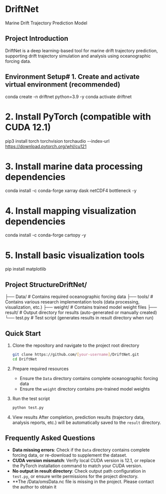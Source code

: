 # DriftNet

Marine Drift Trajectory Prediction Model


## Project Introduction
DriftNet is a deep learning-based tool for marine drift trajectory prediction, supporting drift trajectory simulation and analysis using oceanographic forcing data.


## Environment Setup# 1. Create and activate virtual environment (recommended)
conda create -n driftnet python=3.9 -y
conda activate driftnet

# 2. Install PyTorch (compatible with CUDA 12.1)
pip3 install torch torchvision torchaudio --index-url https://download.pytorch.org/whl/cu121

# 3. Install marine data processing dependencies
conda install -c conda-forge xarray dask netCDF4 bottleneck -y

# 4. Install mapping visualization dependencies
conda install -c conda-forge cartopy -y

# 5. Install basic visualization tools
pip install matplotlib

## Project StructureDriftNet/
├── Data/          # Contains required oceanographic forcing data
├── tools/         # Contains various research implementation tools (data processing, visualization, etc.)
├── weight/        # Contains trained model weight files
├── result/        # Output directory for results (auto-generated or manually created)
└── test.py        # Test script (generates results in result directory when run)

## Quick Start
1. Clone the repository and navigate to the project root directory
   ```bash
   git clone https://github.com/[your-username]/DriftNet.git
   cd DriftNet
   ```

2. Prepare required resources
   - Ensure the `Data` directory contains complete oceanographic forcing data
   - Ensure the `weight` directory contains pre-trained model weights

3. Run the test script
   ```bash
   python test.py
   ```

4. View results
   After completion, prediction results (trajectory data, analysis reports, etc.) will be automatically saved to the `result` directory.


## Frequently Asked Questions
- **Data missing errors**: Check if the `Data` directory contains complete forcing data, or re-download to supplement the dataset.
- **CUDA version mismatch**: Verify local CUDA version is 12.1, or replace the PyTorch installation command to match your CUDA version.
- **No output in result directory**: Check output path configuration in `test.py`, or ensure write permissions for the project directory.
- **The /Data/omsData.nc file is missing in the project. Please contact the author to obtain it





